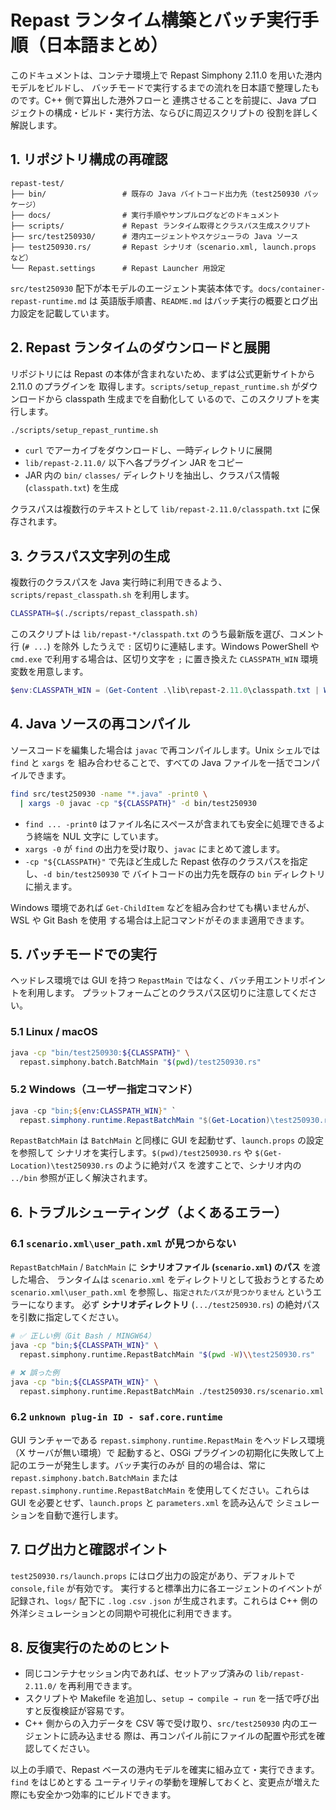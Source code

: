 # Repast ランタイム構築とバッチ実行手順（日本語まとめ）

このドキュメントは、コンテナ環境上で Repast Simphony 2.11.0 を用いた港内モデルをビルドし、
バッチモードで実行するまでの流れを日本語で整理したものです。C++ 側で算出した港外フローと
連携させることを前提に、Java プロジェクトの構成・ビルド・実行方法、ならびに周辺スクリプトの
役割を詳しく解説します。

## 1. リポジトリ構成の再確認

```
repast-test/
├── bin/                 # 既存の Java バイトコード出力先（test250930 パッケージ）
├── docs/                # 実行手順やサンプルログなどのドキュメント
├── scripts/             # Repast ランタイム取得とクラスパス生成スクリプト
├── src/test250930/      # 港内エージェントやスケジューラの Java ソース
├── test250930.rs/       # Repast シナリオ（scenario.xml, launch.props など）
└── Repast.settings      # Repast Launcher 用設定
```

`src/test250930` 配下が本モデルのエージェント実装本体です。`docs/container-repast-runtime.md` は
英語版手順書、`README.md` はバッチ実行の概要とログ出力設定を記載しています。

## 2. Repast ランタイムのダウンロードと展開

リポジトリには Repast の本体が含まれないため、まずは公式更新サイトから 2.11.0 のプラグインを
取得します。`scripts/setup_repast_runtime.sh` がダウンロードから classpath 生成までを自動化して
いるので、このスクリプトを実行します。

```bash
./scripts/setup_repast_runtime.sh
```

- `curl` でアーカイブをダウンロードし、一時ディレクトリに展開
- `lib/repast-2.11.0/` 以下へ各プラグイン JAR をコピー
- JAR 内の `bin/` `classes/` ディレクトリを抽出し、クラスパス情報 (`classpath.txt`) を生成

クラスパスは複数行のテキストとして `lib/repast-2.11.0/classpath.txt` に保存されます。

## 3. クラスパス文字列の生成

複数行のクラスパスを Java 実行時に利用できるよう、`scripts/repast_classpath.sh` を利用します。

```bash
CLASSPATH=$(./scripts/repast_classpath.sh)
```

このスクリプトは `lib/repast-*/classpath.txt` のうち最新版を選び、コメント行 (`# ...`) を除外
したうえで `:` 区切りに連結します。Windows PowerShell や `cmd.exe` で利用する場合は、区切り文字を
`;` に置き換えた `CLASSPATH_WIN` 環境変数を用意します。

```powershell
$env:CLASSPATH_WIN = (Get-Content .\lib\repast-2.11.0\classpath.txt | Where-Object { $_ -notmatch '^#' }) -join ';'
```

## 4. Java ソースの再コンパイル

ソースコードを編集した場合は `javac` で再コンパイルします。Unix シェルでは `find` と `xargs` を
組み合わせることで、すべての Java ファイルを一括でコンパイルできます。

```bash
find src/test250930 -name "*.java" -print0 \
  | xargs -0 javac -cp "${CLASSPATH}" -d bin/test250930
```

- `find ... -print0` はファイル名にスペースが含まれても安全に処理できるよう終端を NUL 文字に
  しています。
- `xargs -0` が `find` の出力を受け取り、`javac` にまとめて渡します。
- `-cp "${CLASSPATH}"` で先ほど生成した Repast 依存のクラスパスを指定し、`-d bin/test250930` で
  バイトコードの出力先を既存の `bin` ディレクトリに揃えます。

Windows 環境であれば `Get-ChildItem` などを組み合わせても構いませんが、WSL や Git Bash を使用
する場合は上記コマンドがそのまま適用できます。

## 5. バッチモードでの実行

ヘッドレス環境では GUI を持つ `RepastMain` ではなく、バッチ用エントリポイントを利用します。
プラットフォームごとのクラスパス区切りに注意してください。

### 5.1 Linux / macOS

```bash
java -cp "bin/test250930:${CLASSPATH}" \
  repast.simphony.batch.BatchMain "$(pwd)/test250930.rs"
```

### 5.2 Windows（ユーザー指定コマンド）

```powershell
java -cp "bin;${env:CLASSPATH_WIN}" `
  repast.simphony.runtime.RepastBatchMain "$(Get-Location)\test250930.rs"
```

`RepastBatchMain` は `BatchMain` と同様に GUI を起動せず、`launch.props` の設定を参照して
シナリオを実行します。`$(pwd)/test250930.rs` や `$(Get-Location)\test250930.rs` のように絶対パス
を渡すことで、シナリオ内の `../bin` 参照が正しく解決されます。

## 6. トラブルシューティング（よくあるエラー）

### 6.1 `scenario.xml\user_path.xml` が見つからない

`RepastBatchMain` / `BatchMain` に **シナリオファイル (`scenario.xml`) のパス** を渡した場合、
ランタイムは `scenario.xml` をディレクトリとして扱おうとするため
`scenario.xml\user_path.xml` を参照し、`指定されたパスが見つかりません` というエラーになります。
必ず **シナリオディレクトリ** (`.../test250930.rs`) の絶対パスを引数に指定してください。

```bash
# ✅ 正しい例（Git Bash / MINGW64）
java -cp "bin;${CLASSPATH_WIN}" \
  repast.simphony.runtime.RepastBatchMain "$(pwd -W)\\test250930.rs"

# ❌ 誤った例
java -cp "bin;${CLASSPATH_WIN}" \
  repast.simphony.runtime.RepastBatchMain ./test250930.rs/scenario.xml
```

### 6.2 `unknown plug-in ID - saf.core.runtime`

GUI ランチャーである `repast.simphony.runtime.RepastMain` をヘッドレス環境（X サーバが無い環境）で
起動すると、OSGi プラグインの初期化に失敗して上記のエラーが発生します。バッチ実行のみが
目的の場合は、常に `repast.simphony.batch.BatchMain` または `repast.simphony.runtime.RepastBatchMain`
を使用してください。これらは GUI を必要とせず、`launch.props` と `parameters.xml` を読み込んで
シミュレーションを自動で進行します。

## 7. ログ出力と確認ポイント

`test250930.rs/launch.props` にはログ出力の設定があり、デフォルトで `console,file` が有効です。
実行すると標準出力に各エージェントのイベントが記録され、`logs/` 配下に `.log` `.csv` `.json`
が生成されます。これらは C++ 側の外洋シミュレーションとの同期や可視化に利用できます。

## 8. 反復実行のためのヒント

- 同じコンテナセッション内であれば、セットアップ済みの `lib/repast-2.11.0/` を再利用できます。
- スクリプトや Makefile を追加し、`setup → compile → run` を一括で呼び出すと反復検証が容易です。
- C++ 側からの入力データを CSV 等で受け取り、`src/test250930` 内のエージェントに読み込ませる
  際は、再コンパイル前にファイルの配置や形式を確認してください。

以上の手順で、Repast ベースの港内モデルを確実に組み立て・実行できます。`find` をはじめとする
ユーティリティの挙動を理解しておくと、変更点が増えた際にも安全かつ効率的にビルドできます。

